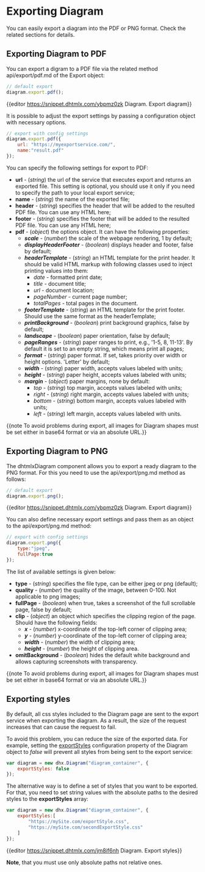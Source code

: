 Exporting Diagram
====================

You can easily export a diagram into the PDF or PNG format. Check the related sections for details.

Exporting Diagram to PDF
----------------------

You can export a digram to a PDF file via the related method api/export/pdf.md of the Export object:

~~~js
// default export
diagram.export.pdf();
~~~

{{editor	https://snippet.dhtmlx.com/ybpmz0zk	Diagram. Export diagram}}

It is possible to adjust the export settings by passing a configuration object with necessary options.

~~~js
// export with config settings
diagram.export.pdf({
    url: "https://myexportservice.com/",
    name:"result.pdf"
});
~~~

You can specify the following settings for export to PDF:

- **url** - (*string*) the url of the service that executes export and returns an exported file. This setting is optional, you should use it only if you need to specify the path to your local export service;
- **name** - (*string*) the name of the exported file;
- **header** - (*string*) specifies the header that will be added to the resulted PDF file. You can use any HTML here;
- **footer** - (*string*) specifies the footer that will be added to the resulted PDF file. You can use any HTML here;
- **pdf** - (*object*) the options object. It can have the following properties:
	- **_scale_** - (*number*) the scale of the webpage rendering, 1 by default;
	- **_displayHeaderFooter_** - (*boolean*) displays header and footer, false by default;
	- **_headerTemplate_** - (*string*) an HTML template for the print header. It should be valid HTML markup with following classes used to inject printing values into them:
		- *date* - formatted print date;
		- *title* - document title;
		- *url* - document location;
		- *pageNumber* - current page number;
		- *totalPages* - total pages in the document.
	- **_footerTemplate_** - (*string*) an HTML template for the print footer. Should use the same format as the headerTemplate;
	- **_printBackground_** - (*boolean*) print background graphics, false by default;
	- **_landscape_** - (*boolean*) paper orientation, false by default;
	- **_pageRanges_** - (*string*) paper ranges to print, e.g., '1-5, 8, 11-13'. By default it is set to an empty string, which means print all pages;
	- **_format_** - (*string*) paper format. If set, takes priority over width or height options. 'Letter' by default;
	- **_width_** - (*string*) paper width, accepts values labeled with units;
	- **_height_** - (*string*) paper height, accepts values labeled with units;
	- **_margin_** - (*object*) paper margins, none by default:
		- *top* - (*string*) top margin, accepts values labeled with units;
		- *right* - (*string*) right margin, accepts values labeled with units;
		- *bottom* - (*string*) bottom margin, accepts values labeled with units;
		- *left* - (*string*) left margin, accepts values labeled with units.
        
{{note To avoid problems during export, all images for Diagram shapes must be set either in base64 format or via an absolute URL.}}

Exporting Diagram to PNG
------------------------

The dhtmlxDiagram component allows you to export a ready diagram to the PNG format. For this you need to use the api/export/png.md method as follows:

~~~js
// default export
diagram.export.png();
~~~

{{editor	https://snippet.dhtmlx.com/ybpmz0zk	Diagram. Export diagram}}

You can also define necessary export settings and pass them as an object to the api/export/png.md method:

~~~js
// export with config settings
diagram.export.png({
    type:"jpeg",
    fullPage:true
});
~~~

The list of available settings is given below:

- **type** - (*string*) specifies the file type, can be either jpeg or png (default);
- **quality** - (*number*) the quality of the image, between 0-100. Not applicable to png images;
- **fullPage** - (*boolean*) when true, takes a screenshot of the full scrollable page, false by default;
- **clip** - (*object*) an object which specifies the clipping region of the page. Should have the following fields:
	- **_x_** - (*number*) x-coordinate of the top-left corner of clipping area;
	- **_y_** - (*number*) y-coordinate of the top-left corner of clipping area;
	- **_width_** - (*number*) the width of clipping area;
	- **_height_** - (*number*) the height of clipping area.
- **omitBackground** -  (*boolean*) hides the default white background and allows capturing screenshots with transparency.

{{note To avoid problems during export, all images for Diagram shapes must be set either in base64 format or via an absolute URL.}}

Exporting styles
-----------------

By default, all css styles included to the Diagram page are sent to the export service when exporting the diagram. As a result, the size of the request increases that can cause the request to fail.

To avoid this problem, you can reduce the size of the exported data. For example, setting the [exportStyles](api/diagram_exportstyles_config.md) configuration property of the Diagram object to *false* will prevent all styles from being sent to the export service:

~~~js
var diagram = new dhx.Diagram("diagram_container", { 
  	exportStyles: false
});
~~~

The alternative way is to define a set of styles that you want to be exported. For that, you need to set string values with the absolute paths to the desired styles to the **exportStyles** array:

~~~js
var diagram = new dhx.Diagram("diagram_container", { 
  	exportStyles:[
        "https://mySite.com/exportStyle.css",
        "https://mySite.com/secondExportStyle.css"
    ]
});
~~~

{{editor	https://snippet.dhtmlx.com/jm8if6nh	Diagram. Export styles}}

**Note**, that you must use only absolute paths not relative ones.